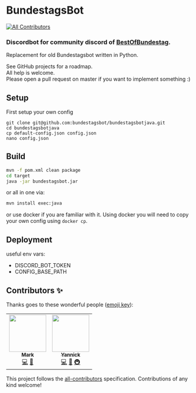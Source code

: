 # BundestagsBot
<!-- ALL-CONTRIBUTORS-BADGE:START - Do not remove or modify this section -->
[![All Contributors](https://img.shields.io/badge/all_contributors-2-orange.svg?style=flat-square)](#contributors-)
<!-- ALL-CONTRIBUTORS-BADGE:END -->

### Discordbot for community discord of [BestOfBundestag](https://www.youtube.com/channel/UCkN8kMDOekn8uxxxsvwEnow).

Replacement for old Bundestagsbot written in Python.

See GitHub projects for a roadmap.<br/>
All help is welcome.<br/>
Please open a pull request on master if you want to implement something :)

## Setup

First setup your own config
```
git clone git@github.com:bundestagsbot/bundestagsbotjava.git
cd bundestagsbotjava
cp default-config.json config.json
nano config.json
```

## Build
```bash
mvn -f pom.xml clean package
cd target
java -jar bundestagsbot.jar
```

or all in one via:

```bash
mvn install exec:java
```

or use docker if you are familiar with it.
Using docker you will need to copy your own config using `docker cp`.


## Deployment
useful env vars:
- DISCORD_BOT_TOKEN
- CONFIG_BASE_PATH

## Contributors ✨

Thanks goes to these wonderful people ([emoji key](https://allcontributors.org/docs/en/emoji-key)):

<!-- ALL-CONTRIBUTORS-LIST:START - Do not remove or modify this section -->
<!-- prettier-ignore-start -->
<!-- markdownlint-disable -->
<table>
  <tr>
    <td align="center"><a href="https://github.com/Mk-arc"><img src="https://avatars0.githubusercontent.com/u/15717249?v=4" width="100px;" alt=""/><br /><sub><b>Mark</b></sub></a><br /><a href="https://github.com/bundestagsbot/bundestagsbotjava/commits?author=Mk-arc" title="Code">💻</a> <a href="https://github.com/bundestagsbot/bundestagsbotjava/pulls?q=is%3Apr+reviewed-by%3AMk-arc" title="Reviewed Pull Requests">👀</a></td>
    <td align="center"><a href="http://me.zaanposni.com"><img src="https://avatars0.githubusercontent.com/u/24491035?v=4" width="100px;" alt=""/><br /><sub><b>Yannick</b></sub></a><br /><a href="https://github.com/bundestagsbot/bundestagsbotjava/commits?author=zaanposni" title="Code">💻</a> <a href="#projectManagement-zaanposni" title="Project Management">📆</a> <a href="#infra-zaanposni" title="Infrastructure (Hosting, Build-Tools, etc)">🚇</a></td>
  </tr>
</table>

<!-- markdownlint-enable -->
<!-- prettier-ignore-end -->
<!-- ALL-CONTRIBUTORS-LIST:END -->

This project follows the [all-contributors](https://github.com/all-contributors/all-contributors) specification. Contributions of any kind welcome!